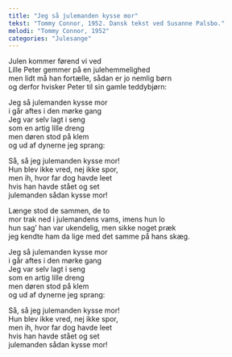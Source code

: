 ```yaml
---
title: "Jeg så julemanden kysse mor"
tekst: "Tommy Connor, 1952. Dansk tekst ved Susanne Palsbo."
melodi: "Tommy Connor, 1952"
categories: "Julesange"
---
```


Julen kommer førend vi ved\
Lille Peter gemmer på en julehemmelighed\
men lidt må han fortælle, sådan er jo nemlig børn\
og derfor hvisker Peter til sin gamle teddybjørn:

Jeg så julemanden kysse mor\
i går aftes i den mørke gang\
Jeg var selv lagt i seng\
som en artig lille dreng\
men døren stod på klem\
og ud af dynerne jeg sprang:

Så, så jeg julemanden kysse mor!\
Hun blev ikke vred, nej ikke spor,\
men ih, hvor far dog havde leet\
hvis han havde stået og set\
julemanden sådan kysse mor!

Længe stod de sammen, de to\
mor trak ned i julemandens vams, imens hun lo\
hun sag’ han var ukendelig, men sikke noget præk\
jeg kendte ham da lige med det samme på hans skæg.

Jeg så julemanden kysse mor\
i går aftes i den mørke gang\
Jeg var selv lagt i seng\
som en artig lille dreng\
men døren stod på klem\
og ud af dynerne jeg sprang:

Så, så jeg julemanden kysse mor!\
Hun blev ikke vred, nej ikke spor,\
men ih, hvor far dog havde leet\
hvis han havde stået og set\
julemanden sådan kysse mor!